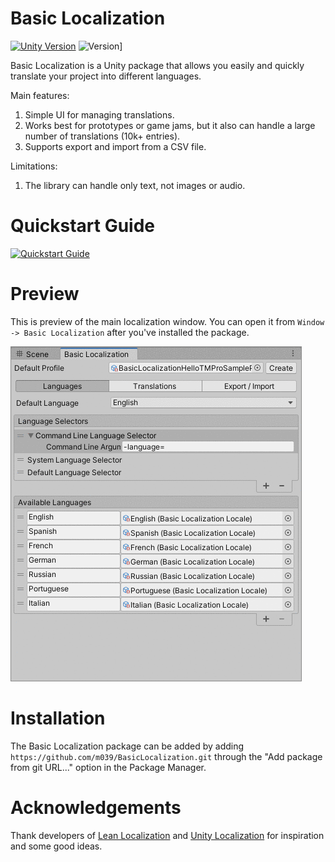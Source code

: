 # Basic Localization
[![Unity Version](https://img.shields.io/badge/Unity-2019.3%2B-blue)](https://unity3d.com/get-unity/download)
![Version](https://img.shields.io/github/package-json/v/m039/BasicLocalization)]

Basic Localization is a Unity package that allows you easily and quickly translate your project into different languages.

Main features:

1. Simple UI for managing translations.
2. Works best for prototypes or game jams, but it also can handle a large number of translations (10k+ entries).
3. Supports export and import from a CSV file.

Limitations:

1. The library can handle only text, not images or audio.

# Quickstart Guide

[![Quickstart Guide](http://img.youtube.com/vi/XbBdRPNxauk/0.jpg)](https://youtu.be/XbBdRPNxauk)

# Preview

This is preview of the main localization window. You can open it from `Window -> Basic Localization` after you've installed the package.

![Demo](./Documentation~/profile_settings_preview.gif)

# Installation

The Basic Localization package can be added by adding `https://github.com/m039/BasicLocalization.git` through the "Add package from git URL..." option in the Package Manager.

# Acknowledgements
Thank developers of [Lean Localization](http://carloswilkes.com/Documentation/LeanLocalization) and [Unity Localization](https://docs.unity3d.com/Packages/com.unity.localization@1.0/manual/index.html) for inspiration and some good ideas.
